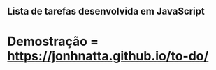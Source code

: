 ## Lista de tarefas desenvolvida em JavaScript

# Demostração = https://jonhnatta.github.io/to-do/

